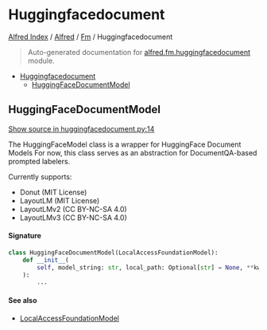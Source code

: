 # Huggingfacedocument

[Alfred Index](../../README.md#alfred-index) /
[Alfred](../index.md#alfred) /
[Fm](./index.md#fm) /
Huggingfacedocument

> Auto-generated documentation for [alfred.fm.huggingfacedocument](../../../alfred/fm/huggingfacedocument.py) module.

- [Huggingfacedocument](#huggingfacedocument)
  - [HuggingFaceDocumentModel](#huggingfacedocumentmodel)

## HuggingFaceDocumentModel

[Show source in huggingfacedocument.py:14](../../../alfred/fm/huggingfacedocument.py#L14)

The HuggingFaceModel class is a wrapper for HuggingFace Document Models
For now, this class serves as an abstraction for DocumentQA-based prompted labelers.

Currently supports:
   - Donut        (MIT License)
   - LayoutLM     (MIT License)
   - LayoutLMv2   (CC BY-NC-SA 4.0)
   - LayoutLMv3   (CC BY-NC-SA 4.0)

#### Signature

```python
class HuggingFaceDocumentModel(LocalAccessFoundationModel):
    def __init__(
        self, model_string: str, local_path: Optional[str] = None, **kwargs: Any
    ):
        ...
```

#### See also

- [LocalAccessFoundationModel](./model.md#localaccessfoundationmodel)


